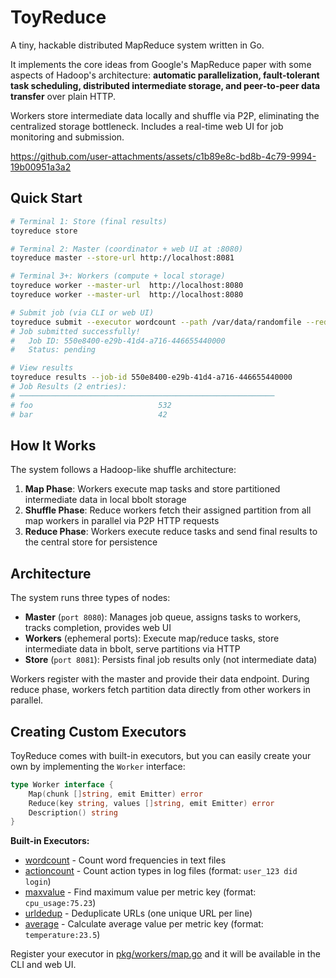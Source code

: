 # ToyReduce

A tiny, hackable distributed MapReduce system written in Go.

It implements the core ideas from Google's MapReduce paper with some aspects of Hadoop's architecture: **automatic parallelization, fault-tolerant task scheduling, distributed intermediate storage, and peer-to-peer data transfer** over plain HTTP.

Workers store intermediate data locally and shuffle via P2P, eliminating the centralized storage bottleneck. Includes a real-time web UI for job monitoring and submission.



https://github.com/user-attachments/assets/c1b89e8c-bd8b-4c79-9994-19b00951a3a2



## Quick Start

```bash
# Terminal 1: Store (final results)
toyreduce store

# Terminal 2: Master (coordinator + web UI at :8080)
toyreduce master --store-url http://localhost:8081

# Terminal 3+: Workers (compute + local storage)
toyreduce worker --master-url  http://localhost:8080
toyreduce worker --master-url  http://localhost:8080

# Submit job (via CLI or web UI)
toyreduce submit --executor wordcount --path /var/data/randomfile --reduce-tasks 4
# Job submitted successfully!
#   Job ID: 550e8400-e29b-41d4-a716-446655440000
#   Status: pending

# View results
toyreduce results --job-id 550e8400-e29b-41d4-a716-446655440000
# Job Results (2 entries):
# ─────────────────────────────────────────────────────────
# foo                            532
# bar                            42
```

## How It Works

The system follows a Hadoop-like shuffle architecture:

1. **Map Phase**: Workers execute map tasks and store partitioned intermediate data in local bbolt storage
2. **Shuffle Phase**: Reduce workers fetch their assigned partition from all map workers in parallel via P2P HTTP requests
3. **Reduce Phase**: Workers execute reduce tasks and send final results to the central store for persistence

## Architecture

The system runs three types of nodes:

- **Master** (`port 8080`): Manages job queue, assigns tasks to workers, tracks completion, provides web UI
- **Workers** (ephemeral ports): Execute map/reduce tasks, store intermediate data in bbolt, serve partitions via HTTP
- **Store** (`port 8081`): Persists final job results only (not intermediate data)

Workers register with the master and provide their data endpoint. During reduce phase, workers fetch partition data directly from other workers in parallel.

## Creating Custom Executors

ToyReduce comes with built-in executors, but you can easily create your own by implementing the `Worker` interface:

```go
type Worker interface {
    Map(chunk []string, emit Emitter) error
    Reduce(key string, values []string, emit Emitter) error
    Description() string
}
```

**Built-in Executors:**
- [wordcount](pkg/executors/wordcount/impl.go) - Count word frequencies in text files
- [actioncount](pkg/executors/actioncount/impl.go) - Count action types in log files (format: `user_123 did login`)
- [maxvalue](pkg/executors/maxvalue/impl.go) - Find maximum value per metric key (format: `cpu_usage:75.23`)
- [urldedup](pkg/executors/urldedup/impl.go) - Deduplicate URLs (one unique URL per line)
- [average](pkg/executors/average/impl.go) - Calculate average value per metric key (format: `temperature:23.5`)

Register your executor in [pkg/workers/map.go](pkg/workers/map.go) and it will be available in the CLI and web UI.
